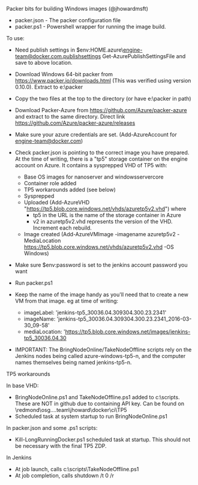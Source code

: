 Packer bits for building Windows images (@jhowardmsft)

- packer.json - The packer configuration file
- packer.ps1  - Powershell wrapper for running the image build.

To use: 

- Need publish settings in $env:HOME\.azure\engine-team@docker.com.publishsettings
  Get-AzurePublishSettingsFile and save to above location.

- Download Windows 64-bit packer from https://www.packer.io/downloads.html
  (This was verified using version 0.10.0). Extract to e:\packer
  
- Copy the two files at the top to the directory (or have e:\packer in path)

- Download Packer-Azure from https://github.com/Azure/packer-azure and
  extract to the same directory. Direct link https://github.com/Azure/packer-azure/releases

- Make sure your azure credentials are set.   (Add-AzureAccount for engine-team@docker.com)

- Check packer.json is pointing to the correct image you have prepared. At the
  time of writing, there is a "tp5" storage container on the engine account on Azure.
  It contains a sysprepped VHD of TP5 with:
  
  - Base OS images for nanoserver and windowsservercore
  - Container role added
  - TP5 workarounds added (see below)
  - Sysprepped
  - Uploaded (Add-AzureVHD "https://tp5.blob.core.windows.net/vhds/azuretp5v2.vhd") where
    - tp5 in the URL is the name of the storage container in Azure
    - v2 in azuretp5v2.vhd represents the version of the VHD. Increment each rebuild.
  - Image created (Add-AzureVMImage -imagename azuretp5v2 -MediaLocation https://tp5.blob.core.windows.net/vhds/azuretp5v2.vhd -OS Windows)
  
- Make sure $env:password is set to the jenkins account password you want

- Run packer.ps1

- Keep the name of the image handy as you'll need that to create a new VM from that image.
  eg at time of writing: 
  - imageLabel:    'jenkins-tp5_30036.04.309304.300.23.2341'
  - imageName:     'jenkins-tp5_30036.04.309304.300.23.2341_2016-03-30_09-58'
  - mediaLocation: 'https://tp5.blob.core.windows.net/images/jenkins-tp5_30036.04.30

- IMPORTANT: The BringNodeOnline/TakeNodeOffline scripts rely on the Jenkins nodes being
             called azure-windows-tp5-n, and the computer names themselves being named
             jenkins-tp5-n. 

TP5 workarounds
 
 In base VHD: 
 - BringNodeOnline.ps1 and TakeNodeOffline.ps1 added to c:\scripts.
   These are NOT in github due to containing API key. Can be found on \\redmond\osg\....team\jhoward\docker\ci\TP5
 - Scheduled task at system startup to run BringNodeOnline.ps1
  
 In packer.json and some .ps1 scripts:
 - Kill-LongRunningDocker.ps1 scheduled task at startup. This should
   not be necessary with the final TP5 ZDP.
 
 In Jenkins
 - At job launch, calls c:\scripts\TakeNodeOffline.ps1
 - At job completion, calls shutdown /t 0 /r
 



